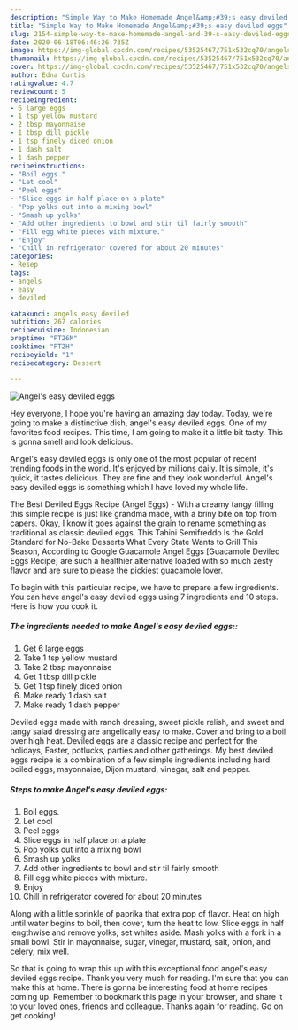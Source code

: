 ```yaml
---
description: "Simple Way to Make Homemade Angel&amp;#39;s easy deviled eggs"
title: "Simple Way to Make Homemade Angel&amp;#39;s easy deviled eggs"
slug: 2154-simple-way-to-make-homemade-angel-and-39-s-easy-deviled-eggs
date: 2020-06-18T06:46:26.735Z
image: https://img-global.cpcdn.com/recipes/53525467/751x532cq70/angels-easy-deviled-eggs-recipe-main-photo.jpg
thumbnail: https://img-global.cpcdn.com/recipes/53525467/751x532cq70/angels-easy-deviled-eggs-recipe-main-photo.jpg
cover: https://img-global.cpcdn.com/recipes/53525467/751x532cq70/angels-easy-deviled-eggs-recipe-main-photo.jpg
author: Edna Curtis
ratingvalue: 4.7
reviewcount: 5
recipeingredient:
- 6 large eggs
- 1 tsp yellow mustard
- 2 tbsp mayonnaise
- 1 tbsp dill pickle
- 1 tsp finely diced onion
- 1 dash salt
- 1 dash pepper
recipeinstructions:
- "Boil eggs."
- "Let cool"
- "Peel eggs"
- "Slice eggs in half place on a plate"
- "Pop yolks out into a mixing bowl"
- "Smash up yolks"
- "Add other ingredients to bowl and stir til fairly smooth"
- "Fill egg white pieces with mixture."
- "Enjoy"
- "Chill in refrigerator covered for about 20 minutes"
categories:
- Resep
tags:
- angels
- easy
- deviled

katakunci: angels easy deviled
nutrition: 267 calories
recipecuisine: Indonesian
preptime: "PT26M"
cooktime: "PT2H"
recipeyield: "1"
recipecategory: Dessert

---
```



![Angel&#39;s easy deviled eggs](https://img-global.cpcdn.com/recipes/53525467/751x532cq70/angels-easy-deviled-eggs-recipe-main-photo.jpg)

Hey everyone, I hope you're having an amazing day today. Today, we're going to make a distinctive dish, angel&#39;s easy deviled eggs. One of my favorites food recipes. This time, I am going to make it a little bit tasty. This is gonna smell and look delicious.

Angel&#39;s easy deviled eggs is only one of the most popular of recent trending foods in the world. It's enjoyed by millions daily. It is simple, it's quick, it tastes delicious. They are fine and they look wonderful. Angel&#39;s easy deviled eggs is something which I have loved my whole life.

The Best Deviled Eggs Recipe (Angel Eggs) - With a creamy tangy filling this simple recipe is just like grandma made, with a briny bite on top from capers. Okay, I know it goes against the grain to rename something as traditional as classic deviled eggs. This Tahini Semifreddo Is the Gold Standard for No-Bake Desserts What Every State Wants to Grill This Season, According to Google Guacamole Angel Eggs [Guacamole Deviled Eggs Recipe] are such a healthier alternative loaded with so much zesty flavor and are sure to please the pickiest guacamole lover.


To begin with this particular recipe, we have to prepare a few ingredients. You can have angel&#39;s easy deviled eggs using 7 ingredients and 10 steps. Here is how you cook it.

##### The ingredients needed to make Angel&#39;s easy deviled eggs::

1. Get 6 large eggs
1. Take 1 tsp yellow mustard
1. Take 2 tbsp mayonnaise
1. Get 1 tbsp dill pickle
1. Get 1 tsp finely diced onion
1. Make ready 1 dash salt
1. Make ready 1 dash pepper


Deviled eggs made with ranch dressing, sweet pickle relish, and sweet and tangy salad dressing are angelically easy to make. Cover and bring to a boil over high heat. Deviled eggs are a classic recipe and perfect for the holidays, Easter, potlucks, parties and other gatherings. My best deviled eggs recipe is a combination of a few simple ingredients including hard boiled eggs, mayonnaise, Dijon mustard, vinegar, salt and pepper. 

##### Steps to make Angel&#39;s easy deviled eggs:

1. Boil eggs.
1. Let cool
1. Peel eggs
1. Slice eggs in half place on a plate
1. Pop yolks out into a mixing bowl
1. Smash up yolks
1. Add other ingredients to bowl and stir til fairly smooth
1. Fill egg white pieces with mixture.
1. Enjoy
1. Chill in refrigerator covered for about 20 minutes


Along with a little sprinkle of paprika that extra pop of flavor. Heat on high until water begins to boil, then cover, turn the heat to low. Slice eggs in half lengthwise and remove yolks; set whites aside. Mash yolks with a fork in a small bowl. Stir in mayonnaise, sugar, vinegar, mustard, salt, onion, and celery; mix well. 

So that is going to wrap this up with this exceptional food angel&#39;s easy deviled eggs recipe. Thank you very much for reading. I'm sure that you can make this at home. There is gonna be interesting food at home recipes coming up. Remember to bookmark this page in your browser, and share it to your loved ones, friends and colleague. Thanks again for reading. Go on get cooking!
